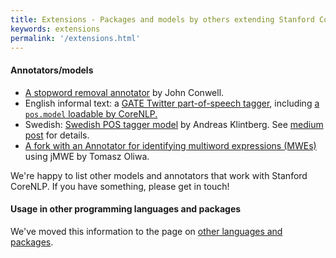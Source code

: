 ```yaml
---
title: Extensions - Packages and models by others extending Stanford CoreNLP
keywords: extensions
permalink: '/extensions.html'
---
```


#### Annotators/models

* [A stopword removal annotator](https://github.com/jconwell/coreNlp) by John Conwell.
* English informal text\: a [GATE Twitter part-of-speech tagger](https://gate.ac.uk/wiki/twitter-postagger.html), including [a `pos.model` loadable by CoreNLP.](http://downloads.gate.ac.uk/twitie/gate-EN-twitter.model)
* Swedish\: [Swedish POS tagger model](https://github.com/klintan/corenlp-swedish-pos-model) by Andreas Klintberg. See [medium post](https://medium.com/@klintcho/training-a-swedish-pos-tagger-for-stanford-corenlp-546e954a8ee7) for details.
* [A fork with an Annotator for identifying multiword expressions (MWEs)](https://github.com/toliwa/CoreNLP) using jMWE by Tomasz Oliwa.

We're happy to list other models and annotators that work with Stanford CoreNLP. If you have something, please get in touch!

#### Usage in other programming languages and packages

We've moved this information to the page on [other languages and packages](other-languages.html).

